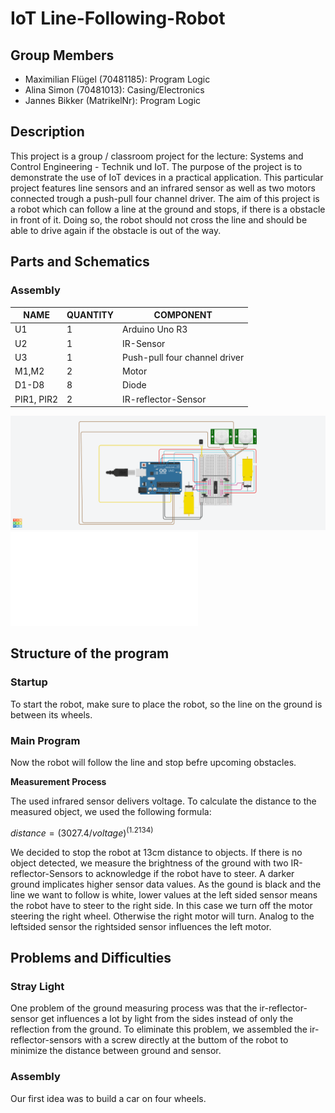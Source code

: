 # IoT Line-Following-Robot

## Group Members

- Maximilian Flügel (70481185): Program Logic
- Alina Simon (70481013): Casing/Electronics
- Jannes Bikker (MatrikelNr): Program Logic

## Description

This project is a group / classroom project for the lecture: Systems and Control Engineering - Technik und IoT. The purpose of the project is to demonstrate the use of IoT devices in a practical application. 
This particular project features line sensors and an infrared sensor as well as two motors connected trough a push-pull four channel driver. The aim of this project is a robot which can follow a line at the ground and stops, if there is a obstacle in front of it.
Doing so, the robot should not cross the line and should be able to drive again if the obstacle is out of the way.

## Parts and Schematics

### Assembly

|NAME|QUANTITY|COMPONENT|
|-|-|-|
|U1|1|Arduino Uno R3|
|U2|1|IR-Sensor|
|U3|1|Push-pull four channel driver|
|M1,M2|2|Motor|
|D1-D8|8|Diode|
|PIR1, PIR2|2|IR-reflector-Sensor|

![Assembly](/circuits/line_following/LineFollowingRobotCircuit.png)
![Circuit](/circuits/line_following/LineFollowingRobotCircuit.pdf)

## Structure of the program

### Startup

To start the robot, make sure to place the robot, so the line on the ground is between its wheels.

### Main Program

Now the robot will follow the line and stop befre upcoming obstacles.

**Measurement Process**


The used infrared sensor delivers voltage. To calculate the distance to the measured object, we used the following formula:

$distance = (3027.4 / voltage)^(1.2134)$

We decided to stop the robot at 13cm distance to objects.
If there is no object detected, we measure the brightness of the ground with two IR-reflector-Sensors to acknowledge if the robot have to steer.
A darker ground implicates higher sensor data values. As the gound is black and the line we want to follow is white, lower values at the left sided sensor means the robot have to steer to the right side. In this case we turn off the motor steering the right wheel. Otherwise the right motor will turn.
Analog to the leftsided sensor the rightsided sensor influences the left motor.

## Problems and Difficulties

### Stray Light

One problem of the ground measuring process was that the ir-reflector-sensor get influences a lot by light from the sides instead of only the reflection from the ground. To eliminate this problem, we assembled the ir-reflector-sensors with a screw directly at the buttom of the robot to minimize the distance between ground and sensor.


### Assembly

Our first idea was to build a car on four wheels.